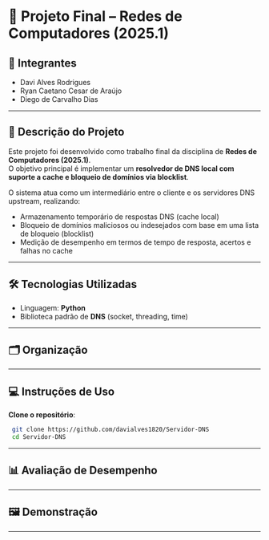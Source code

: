 # 📌 Projeto Final – Redes de Computadores (2025.1)

## 👥 Integrantes
- Davi Alves Rodrigues
- Ryan Caetano Cesar de Araújo
- Diego de Carvalho Dias
  
---

## 📖 Descrição do Projeto

Este projeto foi desenvolvido como trabalho final da disciplina de **Redes de Computadores (2025.1)**.  
O objetivo principal é implementar um **resolvedor de DNS local com suporte a cache e bloqueio de domínios via blocklist**.

O sistema atua como um intermediário entre o cliente e os servidores DNS upstream, realizando:
- Armazenamento temporário de respostas DNS (cache local)
- Bloqueio de domínios maliciosos ou indesejados com base em uma lista de bloqueio (blocklist)
- Medição de desempenho em termos de tempo de resposta, acertos e falhas no cache

---

## 🛠️ Tecnologias Utilizadas

- Linguagem: **Python**
- Biblioteca padrão de **DNS** (socket, threading, time)

---

## 🗂️ Organização

---

## 💻 Instruções de Uso

 **Clone o repositório**:
   ```bash
    git clone https://github.com/davialves1820/Servidor-DNS
    cd Servidor-DNS
   ```

---

## 📊 Avaliação de Desempenho

---

## 🖼️ Demonstração

---
